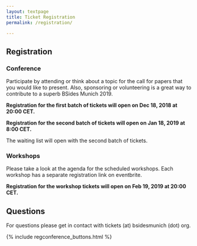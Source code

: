 ```yaml
---
layout: textpage
title: Ticket Registration
permalink: /registration/

---
```


## Registration
### Conference
Participate by attending or think about a topic for the call for papers that you would like to present.
Also, sponsoring or volunteering is a great way to contribute to a superb BSides Munich 2019.

**Registration for the first batch of tickets will open on Dec 18, 2018 at 20:00 CET.**

**Registration for the second batch of tickets will open on Jan 18, 2019 at 8:00 CET.**

The waiting list will open with the second batch of tickets.

### Workshops 
Please take a look at the agenda for the scheduled workshops.
Each workshop has a separate registration link on eventbrite.

**Registration for the workshop tickets will open on Feb 19, 2019 at 20:00 CET.**

## Questions

For questions please get in contact with tickets (at) bsidesmunich (dot) org.

{% include regconference_buttons.html %}
